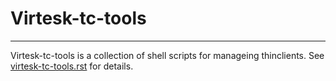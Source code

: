 # Virtesk-tc-tools

-------------------------------

Virtesk-tc-tools is a collection of shell scripts for manageing thinclients.
See [virtesk-tc-tools.rst](../doc/virtesk-tc-tools.rst) for details.
